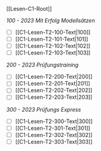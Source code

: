 [[Lesen-C1-Root]]

*100 - 2023 Mit Erfolg Modellsätzen*
- [ ] [[C1-Lesen-T2-100-Text|100]]
- [ ] [[C1-Lesen-T2-101-Text|101]]
- [ ] [[C1-Lesen-T2-102-Text|102]]
- [ ] [[C1-Lesen-T2-103-Text|103]]

*200 - 2023 Prüfungstraining*
- [ ] [[C1-Lesen-T2-200-Text|200]]
- [ ] [[C1-Lesen-T2-201-Text|201]]
- [ ] [[C1-Lesen-T2-202-Text|202]]
- [ ] [[C1-Lesen-T2-203-Text|203]]

*300 - 2023 Prüfungs Express*
- [ ] [[C1-Lesen-T2-300-Text|300]]
- [ ] [[C1-Lesen-T2-301-Text|301]]
- [ ] [[C1-Lesen-T2-302-Text|302]]
- [ ] [[C1-Lesen-T2-303-Text|303]]
